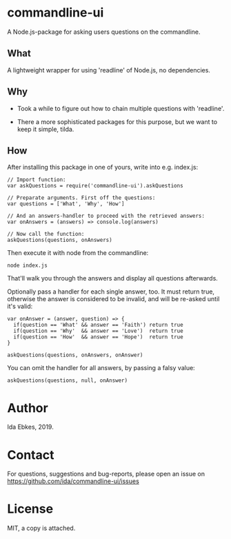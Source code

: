 commandline-ui
==============

A Node.js-package for asking users questions on the commandline.


What
----

A lightweight wrapper for using 'readline' of Node.js, no dependencies.


Why
---

- Took a while to figure out how to chain multiple questions with 'readline'.

- There a more sophisticated packages for this purpose,
  but we want to keep it simple, tilda.



How
---

After installing this package in one of yours, write into e.g. index.js:


    // Import function:
    var askQuestions = require('commandline-ui').askQuestions

    // Preparate arguments. First off the questions:
    var questions = ['What', 'Why', 'How']

    // And an answers-handler to proceed with the retrieved answers:
    var onAnswers = (answers) => console.log(answers)

    // Now call the function:
    askQuestions(questions, onAnswers)


Then execute it with node from the commandline:

	node index.js

That'll walk you through the answers and display all questions afterwards.

Optionally pass a handler for each single answer, too.
It must return true, otherwise the answer is considered
to be invalid, and will be re-asked until it's valid:

    var onAnswer = (answer, question) => {
      if(question == 'What' && answer == 'Faith') return true
      if(question == 'Why'  && answer == 'Love')  return true
      if(question == 'How'  && answer == 'Hope')  return true
    }

    askQuestions(questions, onAnswers, onAnswer)



You can omit the handler for all answers, by passing a falsy value:

    askQuestions(questions, null, onAnswer)



Author
======
Ida Ebkes, 2019.


Contact
=======

For questions, suggestions and bug-reports, please open an issue on
https://github.com/ida/commandline-ui/issues


License
=======
MIT, a copy is attached.
